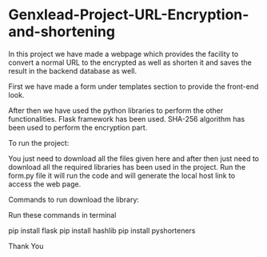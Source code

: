 # Genxlead-Project-URL-Encryption-and-shortening

In this project we have made a webpage which provides the facility to convert a normal URL to the encrypted as well as shorten it and saves the result in the backend database as well.

First we have made a form under templates section to provide the front-end look.

After then we have used the python libraries to perform the other functionalities.
Flask framework has been used.
SHA-256 algorithm has been used to perform the encryption part.

To run the project:

You just need to download all the files given here and after then just need to download all the required libraries has been used in the project.
Run the form.py file it will run the code and will generate the local host link to access the web page.

Commands to run download the library:

Run these commands in terminal

pip install flask
pip install hashlib
pip install pyshorteners


Thank You
